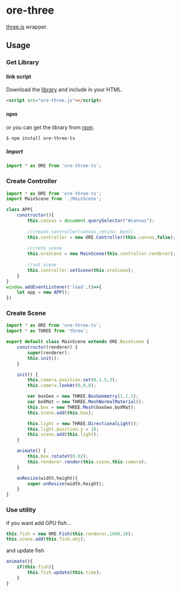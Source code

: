 # ore-three
[three.js](https://github.com/mrdoob/three.js) wrapper.

## Usage

### Get Library
#### link script
Download the [library](https://raw.githubusercontent.com/ukonpower/ore-three-ts/master/build/ore-three.js) and include in your HTML.

```html
<script src="ore-three.js"></script>
```

#### npm
or you can get the library from [npm](https://www.npmjs.com/package/ore-three-ts).

```bash
$ npm install ore-three-ts
```

##### Import

```javascript
import * as ORE from 'ore-three-ts';
```

### Create Controller

```javascript:main.js
import * as ORE from 'ore-three-ts';
import MainScene from './MainScene';

class APP{
    constructor(){
        this.canvas = document.querySelector("#canvas");
        
        //create controller(canvas,retina: bool)
        this.controller = new ORE.Controller(this.canvas,false);
        
        //crete scene
        this.oreScene = new MainScene(this.controller.renderer);
        
        //set scene
        this.controller.setScene(this.oreScene);
    }
}
window.addEventListener('load',()=>{
    let app = new APP();
})
```

### Create Scene

```javascript
import * as ORE from 'ore-three-ts';
import * as THREE from 'three';

export default class MainScene extends ORE.BaseScene {
    constructor(renderer) {
        super(renderer);
        this.init();
    }

    init() {
        this.camera.position.set(0,1.5,3);
        this.camera.lookAt(0,0,0);

        var boxGeo = new THREE.BoxGeometry(1,1,1);
        var boXMat = new THREE.MeshNormalMaterial();
        this.box = new THREE.Mesh(boxGeo,boXMat);
        this.scene.add(this.box);

        this.light = new THREE.DirectionalLight();
        this.light.position.y = 10;
        this.scene.add(this.light);
    }

    animate() {
        this.box.rotateY(0.02);
        this.renderer.render(this.scene,this.camera);
    }

    onResize(width,height){
        super.onResize(width,height);
    }
}
```

### Use utility
if you want add GPU fish...
```javascript
this.fish = new ORE.Fish(this.renderer,1000,10);
this.scene.add(this.fish.obj);
```

and update fish

```javascript
animate(){
    if(this.fish){
        this.fish.update(this.time);
    }
}
```


